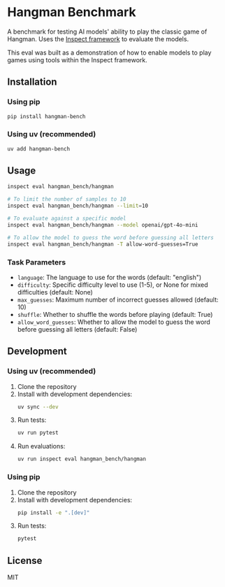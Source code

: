 # Hangman Benchmark

A benchmark for testing AI models' ability to play the classic game of Hangman.
Uses the [Inspect framework](https://github.com/UKGovernmentBEIS/inspect_ai) to evaluate the models.

This eval was built as a demonstration of how to enable models to play games using tools within the Inspect framework.

## Installation

### Using pip
```bash
pip install hangman-bench
```

### Using uv (recommended)
```bash
uv add hangman-bench
```

## Usage

```bash
inspect eval hangman_bench/hangman

# To limit the number of samples to 10
inspect eval hangman_bench/hangman --limit=10

# To evaluate against a specific model
inspect eval hangman_bench/hangman --model openai/gpt-4o-mini

# To allow the model to guess the word before guessing all letters
inspect eval hangman_bench/hangman -T allow-word-guesses=True
```

### Task Parameters

- `language`: The language to use for the words (default: "english")
- `difficulty`: Specific difficulty level to use (1-5), or None for mixed difficulties (default: None)
- `max_guesses`: Maximum number of incorrect guesses allowed (default: 10)
- `shuffle`: Whether to shuffle the words before playing (default: True)
- `allow_word_guesses`: Whether to allow the model to guess the word before guessing all letters (default: False)

## Development

### Using uv (recommended)
1. Clone the repository
2. Install with development dependencies:
   ```bash
   uv sync --dev
   ```
3. Run tests:
   ```bash
   uv run pytest
   ```
4. Run evaluations:
   ```bash
   uv run inspect eval hangman_bench/hangman
   ```

### Using pip
1. Clone the repository
2. Install with development dependencies:
   ```bash
   pip install -e ".[dev]"
   ```
3. Run tests:
   ```bash
   pytest
   ```

## License

MIT
